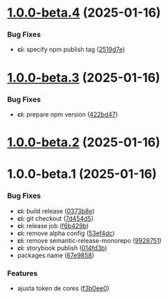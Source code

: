 # [1.0.0-beta.4](https://github.com/littleroom-software/ds/compare/v1.0.0-beta.3...v1.0.0-beta.4) (2025-01-16)


### Bug Fixes

* **ci:** specify npm publish tag ([2519d7e](https://github.com/littleroom-software/ds/commit/2519d7e690ad31f57cd9a3ecba1af4ea60541fd9))

# [1.0.0-beta.3](https://github.com/littleroom-software/ds/compare/v1.0.0-beta.2...v1.0.0-beta.3) (2025-01-16)


### Bug Fixes

* **ci:** prepare npm version ([422bd47](https://github.com/littleroom-software/ds/commit/422bd47e913c04a1a04f70f08a580745c5d907f6))

# [1.0.0-beta.2](https://github.com/littleroom-software/ds/compare/v1.0.0-beta.1...v1.0.0-beta.2) (2025-01-16)

# 1.0.0-beta.1 (2025-01-16)


### Bug Fixes

* **ci:** build release ([0373b8e](https://github.com/littleroom-software/ds/commit/0373b8e75f3fa41b013ba474ec4f98340c3e3bb4))
* **ci:** git checkout ([7d454d5](https://github.com/littleroom-software/ds/commit/7d454d5b42bef1b536c214355bd3d4ec2f55df91))
* **ci:** release job ([f6b429b](https://github.com/littleroom-software/ds/commit/f6b429bd250993863aec966300d59e200e2144d4))
* **ci:** remove alpha config ([53ef4dc](https://github.com/littleroom-software/ds/commit/53ef4dcc61c73d4db3bed175f53cfabdd322730c))
* **ci:** remove semantic-release-monorepo ([9928751](https://github.com/littleroom-software/ds/commit/99287515c733f24decf3883ca4dcaaf76944c41d))
* **ci:** storybook publish ([014fd3b](https://github.com/littleroom-software/ds/commit/014fd3b5585d33948bcba32b63a7ea4366e82e83))
* packages name ([67e9858](https://github.com/littleroom-software/ds/commit/67e9858768eaa53449ffaa48a972e25477233ab8))


### Features

* ajusta token de cores ([f3b0ee0](https://github.com/littleroom-software/ds/commit/f3b0ee0475459ea377c992be9cf4867ccefd4f8a))
